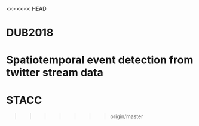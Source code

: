 <<<<<<< HEAD
# DUB2018
Spatiotemporal event detection from twitter stream data
=======
# STACC
>>>>>>> origin/master
